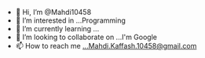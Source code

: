 - 👋 Hi, I’m @Mahdi10458
- 👀 I’m interested in ...Programming
- 🌱 I’m currently learning ...
- 💞️ I’m looking to collaborate on ...I'm Google
- 📫 How to reach me ...Mahdi.Kaffash.10458@gmail.com

<!---
Mahdi10458/Mahdi10458 is a ✨ special ✨ repository because its `README.md` (this file) appears on your GitHub profile.
You can click the Preview link to take a look at your changes.
--->
